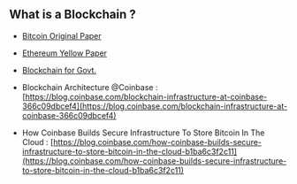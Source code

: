 ## What is a Blockchain ? 

- [Bitcoin Original Paper](https://bitcoin.org/bitcoin.pdf)

- [Ethereum Yellow Paper](https://ethereum.github.io/yellowpaper/paper.pdf)

- [Blockchain for Govt.](https://www.mitre.org/sites/default/files/publications/blockchain-technology-for-government-18-1069.pdf)

- Blockchain Architecture @Coinbase : [https://blog.coinbase.com/blockchain-infrastructure-at-coinbase-366c09dbcef4](https://blog.coinbase.com/blockchain-infrastructure-at-coinbase-366c09dbcef4)

- How Coinbase Builds Secure Infrastructure To Store Bitcoin In The Cloud : [https://blog.coinbase.com/how-coinbase-builds-secure-infrastructure-to-store-bitcoin-in-the-cloud-b1ba6c3f2c11](https://blog.coinbase.com/how-coinbase-builds-secure-infrastructure-to-store-bitcoin-in-the-cloud-b1ba6c3f2c11)
